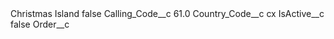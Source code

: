 <?xml version="1.0" encoding="UTF-8"?>
<CustomMetadata xmlns="http://soap.sforce.com/2006/04/metadata" xmlns:xsi="http://www.w3.org/2001/XMLSchema-instance" xmlns:xsd="http://www.w3.org/2001/XMLSchema">
    <label>Christmas Island</label>
    <protected>false</protected>
    <values>
        <field>Calling_Code__c</field>
        <value xsi:type="xsd:double">61.0</value>
    </values>
    <values>
        <field>Country_Code__c</field>
        <value xsi:type="xsd:string">cx</value>
    </values>
    <values>
        <field>IsActive__c</field>
        <value xsi:type="xsd:boolean">false</value>
    </values>
    <values>
        <field>Order__c</field>
        <value xsi:nil="true"/>
    </values>
</CustomMetadata>
